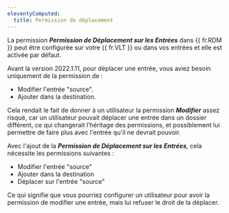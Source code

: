 ```yaml
---
eleventyComputed:
  title: Permission de déplacement
---
```

La permission ***Permission de Déplacement sur les Entrées*** dans {{ fr.RDM }} peut être configurée sur votre {{ fr.VLT }} ou dans vos entrées et elle est activée par défaut.

Avant la version 2022.1.11, pour déplacer une entrée, vous aviez besoin uniquement de la permission de :

* Modifier l'entrée "source".
* Ajouter dans la destination.

Cela rendait le fait de donner à un utilisateur la permission ***Modifier*** assez risqué, car un utilisateur pouvait déplacer une entrée dans un dossier différent, ce qui changerait l'héritage des permissions, et possiblement lui permettre de faire plus avec l'entrée qu'il ne devrait pouvoir.

Avec l'ajout de la ***Permission de Déplacement sur les Entrées***, cela nécessite les permissions suivantes :

* Modifier l'entrée "source"
* Ajouter dans la destination
* Déplacer sur l'entrée "source"

Ce qui signifie que vous pourriez configurer un utilisateur pour avoir la permission de modifier une entrée, mais lui refuser le droit de la déplacer.
